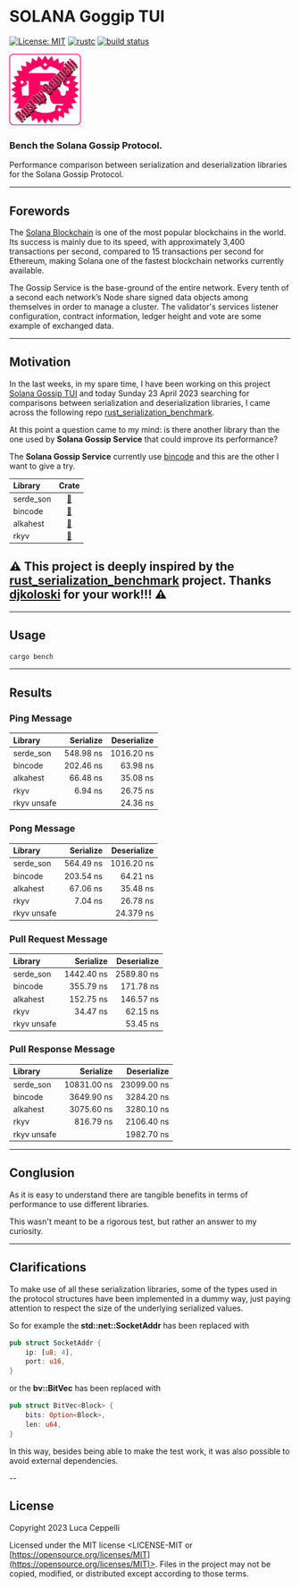 # SOLANA Goggip TUI
[![License: MIT](https://img.shields.io/badge/license-MIT-blue)](#license)
[![rustc](https://img.shields.io/badge/rustc-1.65+-blue?style=flat-square&logo=rust)](https://www.rust-lang.org)
[![build status](https://github.com/ceppelli/rust-serialization-bench/actions/workflows/rust.yml/badge.svg)](https://github.com/ceppelli/rust-serialization-bench/actions/workflows/rust.yml)


![Rust By Ceppelli Logo](assets/rust-by-ceppelli-128x128.png)


### Bench the Solana Gossip Protocol.

Performance comparison between serialization and deserialization libraries for the Solana Gossip Protocol.

---

## Forewords

The [Solana Blockchain](https://solana.com) is one of the most popular blockchains in the world. Its success is mainly due to its speed, with approximately 3,400 transactions per second, compared to 15 transactions per second for Ethereum, making Solana one of the fastest blockchain networks currently available.

The Gossip Service is the base-ground of the entire network. Every tenth of a second each network’s Node share signed data objects among themselves in order to manage a cluster.  The validator's services listener configuration, contract information, ledger height and vote are some example of exchanged data.

---

## Motivation

In the last weeks, in my spare time, I have been working on this project [Solana Gossip TUI](https://github.com/ceppelli/solana-gossip-tui) and today Sunday 23 April 2023 searching for comparisons between serialization and deserialization libraries, I came across the following repo [rust_serialization_benchmark](https://github.com/djkoloski/rust_serialization_benchmark).


At this point a question came to my mind: is there another library than the one used by **Solana Gossip Service** that could improve its performance?

The **Solana Gossip Service** currently use [bincode](https://crates.io/crates/bincode) and this are the other I want to give a try.


| Library            | Crate |
| :---               | :---:  |
| serde_son        | [🎯](https://crates.io/crates/serde_json) |
| bincode        | [🎯](https://crates.io/crates/bincode) |
| alkahest        | [🎯](https://crates.io/crates/alkahest) |
| rkyv        | [🎯](https://crates.io/crates/rkyv) |


## ⚠️ This project is deeply inspired by the [rust_serialization_benchmark](https://github.com/djkoloski/rust_serialization_benchmark) project. Thanks [djkoloski](https://github.com/djkoloski) for your work!!!  ⚠️
---

## Usage


```
cargo bench
```

---

## Results

### Ping Message

| Library     | Serialize | Deserialize |
| :---        |  ---:     |  ---:      |
| serde_son   | 548.98 ns | 1016.20 ns |
| bincode     | 202.46 ns |   63.98 ns |
| alkahest    |  66.48 ns |   35.08 ns |
| rkyv       |   6.94 ns |   26.75 ns |
| rkyv unsafe |         |   24.36 ns |


### Pong Message

| Library     | Serialize | Deserialize |
| :---        |  ---:     |  ---:      |
| serde_son   | 564.49 ns | 1016.20 ns |
| bincode     | 203.54 ns |   64.21 ns |
| alkahest    |  67.06 ns |   35.48 ns |
| rkyv       |   7.04 ns |  26.78 ns |
| rkyv unsafe |         |  24.379 ns |

### Pull Request Message

| Library     | Serialize | Deserialize |
| :---        |  ---:     |  ---:      |
| serde_son   | 1442.40 ns | 2589.80 ns |
| bincode     | 355.79 ns |   171.78 ns |
| alkahest    |  152.75 ns |  146.57 ns |
| rkyv       |  34.47 ns |   62.15 ns |
| rkyv unsafe |         |   53.45 ns |

### Pull Response Message

| Library     | Serialize  | Deserialize |
| :---        |  ---:      |  ---:      |
| serde_son   | 10831.00 ns | 23099.00 ns |
| bincode     | 3649.90 ns | 3284.20 ns |
| alkahest    | 3075.60 ns | 3280.10 ns |
| rkyv       |  816.79 ns | 2106.40 ns |
| rkyv unsafe |         |  1982.70 ns |

---

## Conglusion

As it is easy to understand there are tangible benefits in terms of performance to use different libraries.

This wasn't meant to be a rigorous test, but rather an answer to my curiosity.


---

## Clarifications

To make use of all these serialization libraries, some of the types used in the protocol structures have been implemented in a dummy way, just paying attention to respect the size of the underlying serialized values.

So for example the **std::net::SocketAddr** has been replaced with

```rust
pub struct SocketAddr {
    ip: [u8; 4],
    port: u16,
}

```

or the **bv::BitVec** has been replaced with

```rust
pub struct BitVec<Block> {
    bits: Option<Block>,
    len: u64,
}

```

In this way, besides being able to make the test work, it was also possible to avoid external dependencies.

--

## License

Copyright 2023 Luca Ceppelli

Licensed under the MIT license
<LICENSE-MIT or [https://opensource.org/licenses/MIT](https://opensource.org/licenses/MIT)>. Files in the project may not be
copied, modified, or distributed except according to those terms.